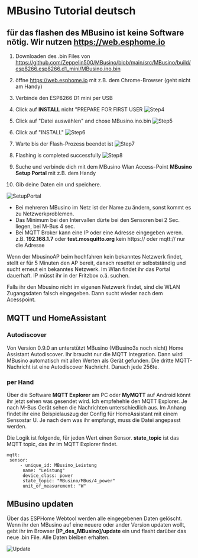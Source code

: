 # MBusino Tutorial deutsch



## für das flashen des MBusino ist keine Software nötig. Wir nutzen https://web.esphome.io

1. Downloaden des .bin Files von https://github.com/Zeppelin500/MBusino/blob/main/src/MBusino/build/esp8266.esp8266.d1_mini/MBusino.ino.bin

2. öffne https://web.esphome.io mit z.B. dem Chrome-Browser (geht nicht am Handy)

3. Verbinde den ESP8266 D1 mini per USB

4. Click auf **INSTALL** nicht "PREPARE FOR FIRST USER
![Step4](https://github.com/Zeppelin500/MBusino/assets/32666091/7ff901e5-4994-49f9-a2c1-f914df4c7fb3)

5. Click auf "Datei auswählen" and chose MBusino.ino.bin
![Step5](https://github.com/Zeppelin500/MBusino/assets/32666091/221017c4-1a4b-4e81-8c4e-e0d9ce51a9d1)

6. Click auf "INSTALL"
![Step6](https://github.com/Zeppelin500/MBusino/assets/32666091/b70db0ed-884b-4ca2-9f67-002f8dbabd9b)

7. Warte bis der Flash-Prozess beendet ist
![Step7](https://github.com/Zeppelin500/MBusino/assets/32666091/5b327ce6-a832-4b6d-8381-7ecec4572459)

8. Flashing is completed successfully 
![Step8](https://github.com/Zeppelin500/MBusino/assets/32666091/782f9d0a-45da-4c94-b262-aa562115c390)

9. Suche und verbinde dich mit dem MBusino Wlan Access-Point **MBusino Setup Portal** mit z.B. dem Handy

10. Gib deine Daten ein und speichere.

![SetupPortal](https://github.com/Zeppelin500/MBusino/blob/main/pictures/MBusino_Setup_Portal.jpg)

* Bei mehreren MBusino im Netz ist der Name zu ändern, sonst kommt es zu Netzwerkproblemen.
* Das Minimum bei den Intervallen dürte bei den Sensoren bei 2 Sec. liegen, bei M-Bus 4 sec. 
* Bei MQTT Broker kann eine IP oder eine Adresse eingegeben weren. z.B. **192.168.1.7** oder **test.mosquitto.org** kein https:// oder mqtt:// nur die Adresse

Wenn der MbusinoAP beim hochfahren kein bekanntes Netzwerk findet, stellt er für 5 Minuten den AP bereit, danach resettet er selbstständig und sucht erneut ein bekanntes Netzwerk.
Im Wlan findet ihr das Portal dauerhaft. IP müsst ihr in der Fritzbox o.ä. suchen.

Falls ihr den Mbusino nicht im eigenen Netzwerk findet, sind die WLAN Zugangsdaten falsch eingegeben. Dann sucht wieder nach dem Acesspoint.

## MQTT und HomeAssistant

### Autodiscover

Von Version 0.9.0 an unterstützt MBusino (MBusino3s noch nicht) Home Assistant Autodiscover. Ihr braucht nur die MQTT Integration. Dann wird MBusino automatisch mit allen Werten als Gerät gefunden.
Die dritte MQTT-Nachricht ist eine Autodiscover Nachricht. Danach jede 256te.

### per Hand

Über die Software **MQTT Explorer** am PC oder **MyMQTT** auf Android könnt ihr jetzt sehen was gesendet wird. Ich empfehehle den MQTT Explorer.
Je nach M-Bus Gerät sehen die Nachrichten unterschiedlich aus. Im Anhang findet ihr eine Beispielauszug der Config für HomeAssistant mit einem Sensostar U.
Je nach dem was ihr empfangt, muss die Datei angepasst werden.

Die Logik ist folgende, für jeden Wert einen Sensor. **state_topic** ist das MQTT topic, das ihr im MQTT Explorer findet.
```
mqtt:
 sensor:
     - unique_id: MBusino_Leistung
      name: "Leistung"
      device_class: power
      state_topic: "MBusino/MBus/4_power"     
      unit_of_measurement: "W"
```

## MBusino updaten

Über das ESPHome Webtool werden alle eingegebenen Daten gelöscht. Wenn ihr den MBusino auf eine neuere oder ander Version updaten wollt, gebt ihr im Browser **[IP_des_MBusino]/update** ein und flasht darüber das neue .bin File. Alle Daten bleiben erhalten.

![Update](https://github.com/Zeppelin500/MBusino/blob/main/pictures/update.png)





